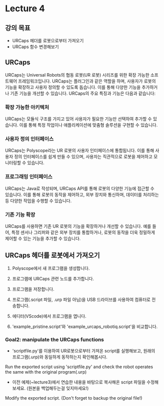 # Lecture 4
## 강의 목표
- URCaps 헤더를 로봇으로부터 가져오기
- URCaps 함수 변경해보기

## URCaps
URCaps는 Universal Robots의 협동 로봇(UR 로봇) 시리즈를 위한 확장 가능한 소프트웨어 프레임워크입니다. URCaps는 플러그인과 같은 역할을 하며, 사용자가 로봇의 기능을 확장하고 사용자 정의할 수 있도록 돕습니다. 이를 통해 다양한 기능을 추가하거나 기존 기능을 개선할 수 있습니다. URCaps의 주요 특징과 기능은 다음과 같습니다:

### 확장 가능한 아키텍처

URCaps는 모듈식 구조를 가지고 있어 사용자가 필요한 기능만 선택하여 추가할 수 있습니다. 이를 통해 특정 작업이나 애플리케이션에 맞춤형 솔루션을 구현할 수 있습니다.

### 사용자 정의 인터페이스

URCaps는 Polyscope라는 UR 로봇의 사용자 인터페이스에 통합됩니다. 이를 통해 사용자 정의 인터페이스를 쉽게 만들 수 있으며, 사용자는 직관적으로 로봇을 제어하고 모니터링할 수 있습니다.

### 프로그래밍 인터페이스

URCaps는 Java로 작성되며, URCaps API를 통해 로봇의 다양한 기능에 접근할 수 있습니다. 이를 통해 로봇의 동작을 제어하고, 외부 장치와 통신하며, 데이터를 처리하는 등 다양한 작업을 수행할 수 있습니다.

### 기존 기능 확장

URCaps를 사용하면 기존 UR 로봇의 기능을 확장하거나 개선할 수 있습니다. 예를 들어, 특정 센서나 그리퍼와 같은 외부 장치를 통합하거나, 로봇의 동작을 더욱 정밀하게 제어할 수 있는 기능을 추가할 수 있습니다.

## URCaps 헤더를 로봇에서 가져오기

1. Polyscope에서 새 프로그램을 생성합니다.

2. 프로그램에 URCaps 관련 노드를 추가합니다.

3. 프로그램을 저장합니다.

4. 프로그램(.script 파일, .urp 파일 아님)을 USB 드라이브를 사용하여 컴퓨터로 전송합니다.

5. 에디터(VScode)에서 프로그램을 엽니다.

6. 'example_pristine.script'와 'example_urcaps_robotiq.script'을 비교합니다.


### Goal2: manipulate the URCaps functions

- 'scriptfile.py'를 이용하여 UR로봇으로부터 가져온 script를 실행해보고, 원래의 프로그램(.urp)와 동일하게 동작하는지 확인해봅시다.

Run the exported script using 'scriptfile.py' and check the robot operates the same with the original program(.urp)

- 이전 예제(~lecture3)에서 연습한 내용을 바탕으로 복사해온 script 파일을 수정해보세요. (원본을 백업해두는걸 잊지마세요!)

Modify the exported script. (Don't forget to backup the original file!)

